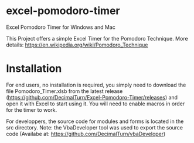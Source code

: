 # excel-pomodoro-timer
Excel Pomodoro Timer for Windows and Mac

This Project offers a simple Excel Timer for the Pomodoro Technique.
More details: https://en.wikipedia.org/wiki/Pomodoro_Technique


# Installation

For end users, no installation is required, you simply need to download the file Pomodoro_Timer.xlsb from the latest release (https://github.com/DecimalTurn/Excel-Pomodoro-Timer/releases) and open it with Excel to start using it.
You will need to enable macros in order for the timer to work.

For developpers, the source code for modules and forms is located in the src directory.
Note: the VbaDeveloper tool was used to export the source code (Availabe at: https://github.com/DecimalTurn/vbaDeveloper)
